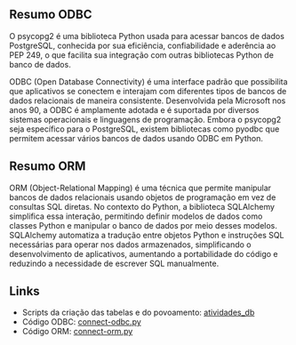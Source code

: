 ## Resumo ODBC
O psycopg2 é uma biblioteca Python usada para acessar bancos de dados PostgreSQL, conhecida por sua eficiência, confiabilidade e aderência ao PEP 249, o que facilita sua integração com outras bibliotecas Python de banco de dados.

ODBC (Open Database Connectivity) é uma interface padrão que possibilita que aplicativos se conectem e interajam com diferentes tipos de bancos de dados relacionais de maneira consistente. Desenvolvida pela Microsoft nos anos 90, a ODBC é amplamente adotada e é suportada por diversos sistemas operacionais e linguagens de programação. Embora o psycopg2 seja específico para o PostgreSQL, existem bibliotecas como pyodbc que permitem acessar vários bancos de dados usando ODBC em Python.


## Resumo ORM
ORM (Object-Relational Mapping) é uma técnica que permite manipular bancos de dados relacionais usando objetos de programação em vez de consultas SQL diretas. No contexto do Python, a biblioteca SQLAlchemy simplifica essa interação, permitindo definir modelos de dados como classes Python e manipular o banco de dados por meio desses modelos. SQLAlchemy automatiza a tradução entre objetos Python e instruções SQL necessárias para operar nos dados armazenados, simplificando o desenvolvimento de aplicativos, aumentando a portabilidade do código e reduzindo a necessidade de escrever SQL manualmente.

## Links

- Scripts da criação das tabelas e do povoamento: [atividades_db](https://github.com/tacianosilva/bsi-tasks/tree/master/database/scripts/AtividadesBD/postgres)
- Código ODBC: [connect-odbc.py](https://github.com/MarlonHD/pabd/blob/main/tarefas/orm/connect-odbc.py)
- Código ORM: [connect-orm.py](https://github.com/MarlonHD/pabd/blob/main/tarefas/orm/connect-orm.py)